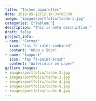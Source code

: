 ```yaml
---
title: "Taches aquarelles"
date: 2019-05-12T12:14:34+06:00
image: "images/portfolio/tache-1.jpg"
categories: ["Tableau"]
description: "This is meta description."
draft: false
project_info:
- name: "Format"
  icon: "fas fa-ruler-combined"
  content: "60cm x 50cm"
- name: "Support"
  icon: "fas fa-paint-brush"
  content: "Watercolor on paper"
gallery_images:
- images/portfolio/tache-2.jpg
- images/portfolio/tache-3.jpg
- images/portfolio/tache-4.jpg
- images/portfolio/tache-5.jpg
- images/portfolio/tache-6.jpg
---
```

